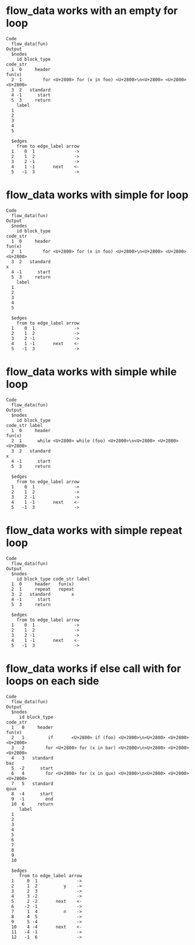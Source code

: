 # flow_data works with an empty for loop

    Code
      flow_data(fun)
    Output
      $nodes
        id block_type                                                     code_str
      1  0     header                                                       fun(x)
      2  1        for <U+2800> for (x in foo) <U+2800>\n<U+2800> <U+2800> <U+2800>
      3  2   standard                                                             
      4 -1      start                                                             
      5  3     return                                                             
        label
      1      
      2      
      3      
      4      
      5      
      
      $edges
        from to edge_label arrow
      1    0  1               ->
      2    1  2               ->
      3    2 -1               ->
      4    1 -1       next    <-
      5   -1  3               ->
      

# flow_data works with simple for loop

    Code
      flow_data(fun)
    Output
      $nodes
        id block_type                                                     code_str
      1  0     header                                                       fun(x)
      2  1        for <U+2800> for (x in foo) <U+2800>\n<U+2800> <U+2800> <U+2800>
      3  2   standard                                                            x
      4 -1      start                                                             
      5  3     return                                                             
        label
      1      
      2      
      3      
      4      
      5      
      
      $edges
        from to edge_label arrow
      1    0  1               ->
      2    1  2               ->
      3    2 -1               ->
      4    1 -1       next    <-
      5   -1  3               ->
      

# flow_data works with simple while loop

    Code
      flow_data(fun)
    Output
      $nodes
        id block_type                                                  code_str label
      1  0     header                                                    fun(x)      
      2  1      while <U+2800> while (foo) <U+2800>\n<U+2800> <U+2800> <U+2800>      
      3  2   standard                                                         x      
      4 -1      start                                                                
      5  3     return                                                                
      
      $edges
        from to edge_label arrow
      1    0  1               ->
      2    1  2               ->
      3    2 -1               ->
      4    1 -1       next    <-
      5   -1  3               ->
      

# flow_data works with simple repeat loop

    Code
      flow_data(fun)
    Output
      $nodes
        id block_type code_str label
      1  0     header   fun(x)      
      2  1     repeat   repeat      
      3  2   standard        x      
      4 -1      start               
      5  3     return               
      
      $edges
        from to edge_label arrow
      1    0  1               ->
      2    1  2               ->
      3    2 -1               ->
      4    1 -1       next    <-
      5   -1  3               ->
      

# flow_data works if else call with for loops on each side

    Code
      flow_data(fun)
    Output
      $nodes
         id block_type                                                     code_str
      1   0     header                                                       fun(x)
      2   1         if       <U+2800> if (foo) <U+2800>\n<U+2800> <U+2800> <U+2800>
      3   2        for <U+2800> for (x in bar) <U+2800>\n<U+2800> <U+2800> <U+2800>
      4   3   standard                                                          baz
      5  -2      start                                                             
      6   4        for <U+2800> for (x in qux) <U+2800>\n<U+2800> <U+2800> <U+2800>
      7   5   standard                                                         quux
      8  -4      start                                                             
      9  -1        end                                                             
      10  6     return                                                             
         label
      1       
      2       
      3       
      4       
      5       
      6       
      7       
      8       
      9       
      10      
      
      $edges
         from to edge_label arrow
      1     0  1               ->
      2     1  2          y    ->
      3     2  3               ->
      4     3 -2               ->
      5     2 -2       next    <-
      6    -2 -1               ->
      7     1  4          n    ->
      8     4  5               ->
      9     5 -4               ->
      10    4 -4       next    <-
      11   -4 -1               ->
      12   -1  6               ->
      

